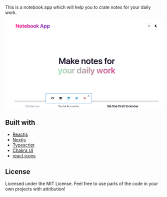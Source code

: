 This is a notebook app which will help you to crate notes for your daily work.

![Home Page](/src/assets/images/cover_images/notebook_app.png)

## Built with
- [Reactjs](https://reactjs.org/)
- [Nextjs](https://nextjs.org/)
- [Typescript](https://www.typescriptlang.org/)
- [Chakra UI](https://chakra-ui.com)
- [react icons](https://react-icons.github.io/react-icons/)

## License

Licensed under the MIT License. Feel free to use parts of the code in your own projects with attribution!

